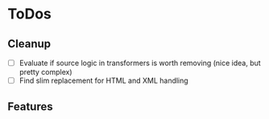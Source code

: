 # ToDos

## Cleanup

- [ ] Evaluate if source logic in transformers is worth removing (nice idea, but pretty complex)
- [ ] Find slim replacement for HTML and XML handling

## Features
